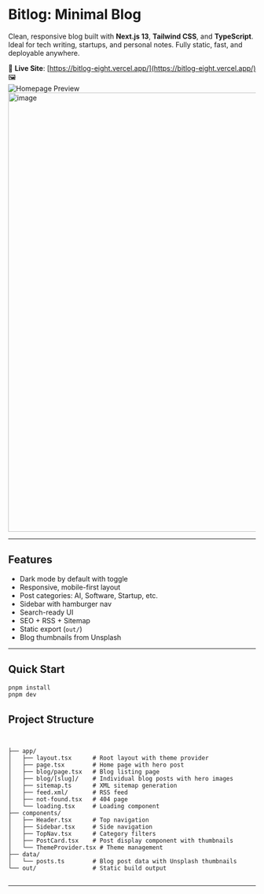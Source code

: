 
# Bitlog: Minimal Blog

Clean, responsive blog built with **Next.js 13**, **Tailwind CSS**, and **TypeScript**. Ideal for tech writing, startups, and personal notes. Fully static, fast, and deployable anywhere.

🔗 **Live Site**: [https://bitlog-eight.vercel.app/](https://bitlog-eight.vercel.app/)  
🖼️  
![Homepage Preview](<img width="1911" height="993" alt="image" src="https://github.com/user-attachments/assets/c4771118-109a-40b2-88fd-d9ebcc8c4450" />
)
<img width="1200" height="893" alt="image" src="https://github.com/user-attachments/assets/b0f5ce08-3ee4-4530-a3fe-01f67cda3f6d" />


---

## Features

- Dark mode by default with toggle  
- Responsive, mobile-first layout  
- Post categories: AI, Software, Startup, etc.  
- Sidebar with hamburger nav  
- Search-ready UI  
- SEO + RSS + Sitemap  
- Static export (`out/`)  
- Blog thumbnails from Unsplash  

---

## Quick Start

```bash
pnpm install
pnpm dev
```

## Project Structure


```


├── app/
│   ├── layout.tsx      # Root layout with theme provider
│   ├── page.tsx        # Home page with hero post
│   ├── blog/page.tsx   # Blog listing page
│   ├── blog/[slug]/    # Individual blog posts with hero images
│   ├── sitemap.ts      # XML sitemap generation
│   ├── feed.xml/       # RSS feed
│   ├── not-found.tsx   # 404 page
│   └── loading.tsx     # Loading component
├── components/
│   ├── Header.tsx      # Top navigation
│   ├── Sidebar.tsx     # Side navigation
│   ├── TopNav.tsx      # Category filters
│   ├── PostCard.tsx    # Post display component with thumbnails
│   └── ThemeProvider.tsx # Theme management
├── data/
│   └── posts.ts        # Blog post data with Unsplash thumbnails
└── out/                # Static build output


```

---
